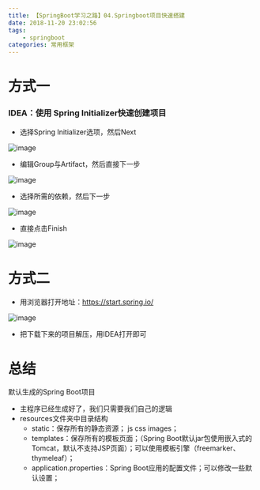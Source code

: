 ```yaml
---
title: 【SpringBoot学习之路】04.Springboot项目快速搭建
date: 2018-11-20 23:02:56
tags: 
	- springboot
categories: 常用框架
---
```

# 方式一
### IDEA：使用 Spring Initializer快速创建项目
- 选择Spring Initializer选项，然后Next

![image](http://image.damienzhong.com/springboot%E5%BF%AB%E9%80%9F%E5%88%9B%E5%BB%BA.png)
- 编辑Group与Artifact，然后直接下一步

![image](http://image.damienzhong.com/springbootquick.png)
- 选择所需的依赖，然后下一步

![image](http://image.damienzhong.com/springbootquick2.png)
- 直接点击Finish

![image](http://image.damienzhong.com/springbootquick3.png)
# 方式二
- 用浏览器打开地址：https://start.spring.io/

![image](http://image.damienzhong.com/springbootquick4.png)
- 把下载下来的项目解压，用IDEA打开即可
# 总结
默认生成的Spring Boot项目
  - 主程序已经生成好了，我们只需要我们自己的逻辑
  - resources文件夹中目录结构
    - static：保存所有的静态资源； js css images；
    - templates：保存所有的模板页面；（Spring Boot默认jar包使用嵌入式的Tomcat，默认不支持JSP页面）；可以使用模板引擎（freemarker、thymeleaf）；
    - application.properties：Spring Boot应用的配置文件；可以修改一些默认设置；